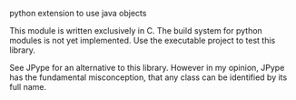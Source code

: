 python extension to use java objects

This module is written exclusively in C. The build system for python modules is not yet implemented. Use the executable project to test this library.

See JPype for an alternative to this library. However in my opinion, JPype has the fundamental misconception, that any class can be identified by its full name.

